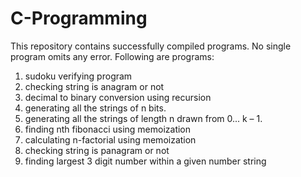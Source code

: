 # C-Programming 
This repository contains successfully compiled programs. No single program omits any error.
Following are programs:

1. sudoku verifying program
2. checking string is anagram or not
3. decimal to binary conversion using recursion
4. generating all the strings of n bits.
5. generating all the strings of length n drawn from 0... k – 1.
6. finding nth fibonacci using memoization
7. calculating n-factorial using memoization
8. checking string is panagram or not
9. finding largest 3 digit number within a given number string
